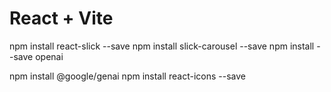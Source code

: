 # React + Vite

npm install react-slick --save
npm install slick-carousel --save
npm install --save openai

npm install @google/genai
npm install react-icons --save
